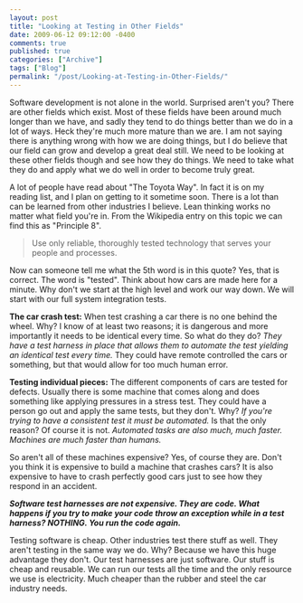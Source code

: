 ```yaml
---
layout: post
title: "Looking at Testing in Other Fields"
date: 2009-06-12 09:12:00 -0400
comments: true
published: true
categories: ["Archive"]
tags: ["Blog"]
permalink: "/post/Looking-at-Testing-in-Other-Fields/"
---
```

<!-- more -->



<p>Software development is not alone in the world. Surprised aren't you? There are other fields which exist. Most of these fields have been around much longer than we have, and sadly they tend to do things better than we do in a lot of ways. Heck they're much more mature than we are. I am not saying there is anything wrong with how we are doing things, but I do believe that our field can grow and develop a great deal still. We need to be looking at these other fields though and see how they do things. We need to take what they do and apply what we do well in order to become truly great.</p>
<p>A lot of people have read about "The Toyota Way". In fact it is on my reading list, and I plan on getting to it sometime soon. There is a lot than can be learned from other industries I believe. Lean thinking works no matter what field you're in. From the Wikipedia entry on this topic we can find this as "Principle 8".</p>
<blockquote>
<p>Use only reliable, thoroughly tested technology that serves your people and processes.</p>
</blockquote>
<p>Now can someone tell me what the 5th word is in this quote? Yes, that is correct. The word is "tested". Think about how cars are made here for a minute. Why don't we start at the high level and work our way down. We will start with our full system integration tests.</p>
<p><strong>The car crash test:</strong> When test crashing a car there is no one behind the wheel. Why? I know of at least two reasons; it is dangerous and more importantly it needs to be identical every time. So what do they do?<em> They have a test harness in place that allows them to automate the test yielding an identical test every time.</em> They could have remote controlled the cars or something, but that would allow for too much human error.</p>
<p><strong>Testing individual pieces:</strong> The different components of cars are tested for defects. Usually there is some machine that comes along and does something like applying pressures in a stress test. They could have a person go out and apply the same tests, but they don't. Why? <em>If you're trying to have a consistent test it must be automated. </em>Is that the only reason? Of course it is not. <em>Automated tasks are also much, much faster. Machines are much faster than humans.</em></p>
<p>So aren't all of these machines expensive? Yes, of course they are. Don't you think it is expensive to build a machine that crashes cars? It is also expensive to have to crash perfectly good cars just to see how they respond in an accident.</p>
<p><strong><em>Software test harnesses are not expensive. They are code. What happens if you try to make your code throw an exception while in a test harness? NOTHING. You run the code again.</em></strong></p>
<p>Testing software is cheap. Other industries test there stuff as well. They aren't testing in the same way we do. Why? Because we have this huge advantage they don't. Our test harnesses are just software. Our stuff is cheap and reusable. We can run our tests all the time and the only resource we use is electricity. Much cheaper than the rubber and steel the car industry needs.</p>
